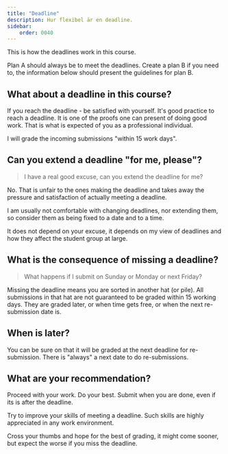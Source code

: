 ```yaml
---
title: "Deadline" 
description: Hur flexibel är en deadline.
sidebar:
    order: 0040
---
```


This is how the deadlines work in this course.

Plan A should always be to meet the deadlines. Create a plan B if you need to, the information below should present the guidelines for plan B.



## What about a deadline in this course?

If you reach the deadline - be satisfied with yourself. It's good practice to reach a deadline. It is one of the proofs one can present of doing good work. That is what is expected of you as a professional individual.

I will grade the incoming submissions "within 15 work days".



## Can you extend a deadline "for me, please"?

> I have a real good excuse, can you extend the deadline for me?

No. That is unfair to the ones making the deadline and takes away the pressure and satisfaction of actually meeting a deadline.

I am usually not comfortable with changing deadlines, nor extending them, so consider them as being fixed to a date and to a time.

It does not depend on your excuse, it depends on my view of deadlines and how they affect the student group at large.



## What is the consequence of missing a deadline?

> What happens if I submit on Sunday or Monday or next Friday?

Missing the deadline means you are sorted in another hat (or pile). All submissions in that hat are not guaranteed to be graded within 15 working days. They are graded later, or when time gets free, or when the next re-submission date is.



## When is later?

You can be sure on that it will be graded at the next deadline for re-submission. There is "always" a next date to do re-submissions.



## What are your recommendation?

Proceed with your work. Do your best. Submit when you are done, even if its is after the deadline.

Try to improve your skills of meeting a deadline. Such skills are highly appreciated in any work environment.

Cross your thumbs and hope for the best of grading, it might come sooner, but expect the worse if you miss the deadline.
